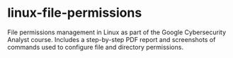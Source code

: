 # linux-file-permissions
File permissions management in Linux as part of the Google Cybersecurity Analyst course. Includes a step-by-step PDF report and screenshots of commands used to configure file and directory permissions.
